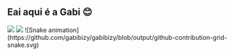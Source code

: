 ## Eai aqui é a Gabi 😊
<a href="https://github.com/gabibizy">
  
<div>
  <a href="https://www.linkedin.com/in/gabriela-maria/" target="_blank"><img src="https://img.shields.io/badge/-LinkedIn-%230077B5?style=for-the-badge&logo=linkedin&logoColor=white" target="_blank"></a>
  <a href="http://instagram.com/gabibizy" target="_blank"><img src="https://img.shields.io/badge/-Instagram-%23E4405F?style=for-the-badge&logo=instagram&logoColor=white" target="_blank"></a>
  ![Snake animation](https://github.com/gabibizy/gabibizy/blob/output/github-contribution-grid-snake.svg)
</div>
